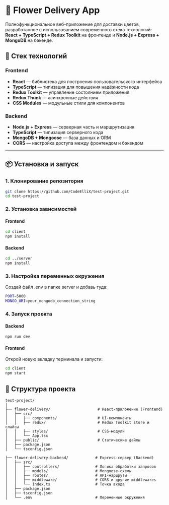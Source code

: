 # 🌸 Flower Delivery App

Полнофункциональное веб-приложение для доставки цветов, разработанное с использованием современного стека технологий: **React + TypeScript + Redux Toolkit** на фронтенде и **Node.js + Express + MongoDB** на бэкенде.

## 🚀 Стек технологий

### Frontend
- **React** — библиотека для построения пользовательского интерфейса
- **TypeScript** — типизация для повышения надёжности кода
- **Redux Toolkit** — управление состоянием приложения
- **Redux Thunk** — асинхронные действия
- **CSS Modules** — модульные стили для компонентов

### Backend
- **Node.js + Express** — серверная часть и маршрутизация
- **TypeScript** — типизация серверного кода
- **MongoDB + Mongoose** — база данных и ORM
- **CORS** — настройка доступа между фронтендом и бэкендом

---

## 📦 Установка и запуск

### 1. Клонирование репозитория
```bash
git clone https://github.com/CodeElliX/test-project.git
cd test-project
```
### 2. Установка зависимостей

#### Frontend
```bash
cd client
npm install
```

#### Backend
```bash
cd ../server
npm install
```

### 3. Настройка переменных окружения
Создай файл .env в папке server и добавь туда:
```bash
PORT=5000
MONGO_URI=your_mongodb_connection_string
```

### 4. Запуск проекта


#### Backend
```bash
npm run dev
```

#### Frontend
Открой новую вкладку терминала и запусти:
```bash
cd client
npm start
```

## 📁 Структура проекта

```text
test-project/
│
├── flower-delivery/                     # React-приложение (Frontend)
│   ├── src/
│   │   ├── components/                  # UI-компоненты
│   │   ├── redux/                       # Redux Toolkit store и слайсы
│   │   ├── styles/                      # CSS-модули
│   │   └── App.tsx
│   ├── public/                          # Статические файлы
│   ├── package.json
│   └── tsconfig.json

├── flower-delivery-backend/            # Express-сервер (Backend)
│   ├── src/
│   │   ├── controllers/                # Логика обработки запросов
│   │   ├── models/                     # Mongoose-схемы
│   │   ├── routes/                     # API-маршруты
│   │   ├── middleware/                 # CORS и другие middlewares
│   │   └── index.ts                    # Точка входа
│   ├── package.json
│   ├── tsconfig.json
│   └── .env                            # Переменные окружения
```
